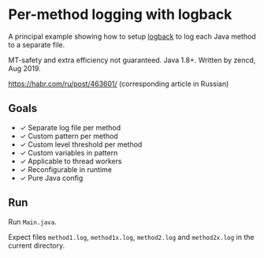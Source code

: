# Per-method logging with logback

A principal example showing how to setup [logback](https://logback.qos.ch/manual/index.html) to log each Java method to a separate file.

MT-safety and extra efficiency not guaranteed. Java 1.8+. Written by zencd, Aug 2019.

https://habr.com/ru/post/463601/ (corresponding article in Russian)

## Goals

- ✓ Separate log file per method
- ✓ Custom pattern per method
- ✓ Custom level threshold per method
- ✓ Custom variables in pattern
- ✓ Applicable to thread workers
- ✓ Reconfigurable in runtime
- ✓ Pure Java config

## Run

Run `Main.java`.

Expect files `method1.log`, `method1x.log`, `method2.log` and `method2x.log` in the current directory.
